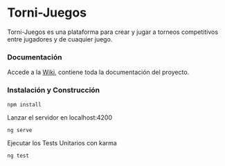 # Torni-Juegos

Torni-Juegos es una plataforma para crear y jugar a torneos competitivos entre jugadores y de cuaquier juego.

### Documentación
Accede a la [Wiki](https://github.com/nahumrosillo/Torni-Juegos/wiki), contiene toda la documentación del proyecto.

### Instalación y Construcción

```
npm install
```

Lanzar el servidor en localhost:4200
```
ng serve
```

Ejecutar los Tests Unitarios con karma
```
ng test
```
